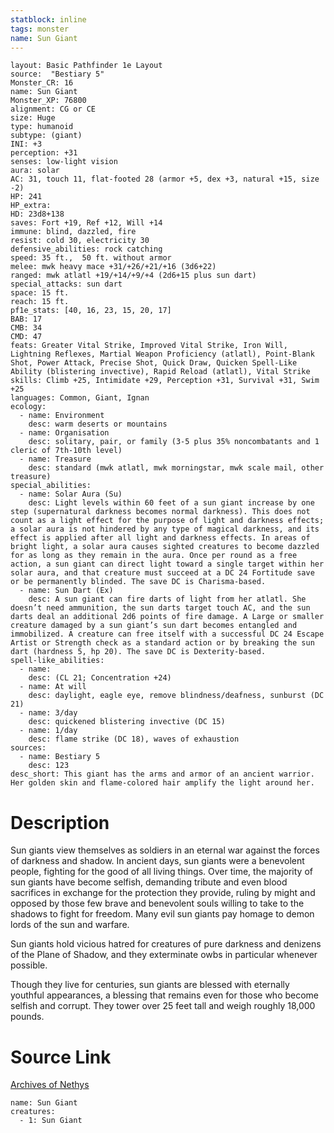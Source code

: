 ```yaml
---
statblock: inline
tags: monster
name: Sun Giant
---
```

```statblock
layout: Basic Pathfinder 1e Layout
source:  "Bestiary 5"
Monster_CR: 16
name: Sun Giant
Monster_XP: 76800
alignment: CG or CE
size: Huge
type: humanoid
subtype: (giant)
INI: +3
perception: +31
senses: low-light vision
aura: solar
AC: 31, touch 11, flat-footed 28 (armor +5, dex +3, natural +15, size -2)
HP: 241
HP_extra: 
HD: 23d8+138
saves: Fort +19, Ref +12, Will +14
immune: blind, dazzled, fire
resist: cold 30, electricity 30
defensive_abilities: rock catching
speed: 35 ft.,  50 ft. without armor
melee: mwk heavy mace +31/+26/+21/+16 (3d6+22)
ranged: mwk atlatl +19/+14/+9/+4 (2d6+15 plus sun dart)
special_attacks: sun dart
space: 15 ft.
reach: 15 ft.
pf1e_stats: [40, 16, 23, 15, 20, 17]
BAB: 17
CMB: 34
CMD: 47
feats: Greater Vital Strike, Improved Vital Strike, Iron Will, Lightning Reflexes, Martial Weapon Proficiency (atlatl), Point-Blank Shot, Power Attack, Precise Shot, Quick Draw, Quicken Spell-Like Ability (blistering invective), Rapid Reload (atlatl), Vital Strike
skills: Climb +25, Intimidate +29, Perception +31, Survival +31, Swim +25
languages: Common, Giant, Ignan
ecology:
  - name: Environment
    desc: warm deserts or mountains
  - name: Organisation
    desc: solitary, pair, or family (3-5 plus 35% noncombatants and 1 cleric of 7th-10th level)
  - name: Treasure
    desc: standard (mwk atlatl, mwk morningstar, mwk scale mail, other treasure)
special_abilities:
  - name: Solar Aura (Su)
    desc: Light levels within 60 feet of a sun giant increase by one step (supernatural darkness becomes normal darkness). This does not count as a light effect for the purpose of light and darkness effects; a solar aura is not hindered by any type of magical darkness, and its effect is applied after all light and darkness effects. In areas of bright light, a solar aura causes sighted creatures to become dazzled for as long as they remain in the aura. Once per round as a free action, a sun giant can direct light toward a single target within her solar aura, and that creature must succeed at a DC 24 Fortitude save or be permanently blinded. The save DC is Charisma-based.
  - name: Sun Dart (Ex)
    desc: A sun giant can fire darts of light from her atlatl. She doesn’t need ammunition, the sun darts target touch AC, and the sun darts deal an additional 2d6 points of fire damage. A Large or smaller creature damaged by a sun giant’s sun dart becomes entangled and immobilized. A creature can free itself with a successful DC 24 Escape Artist or Strength check as a standard action or by breaking the sun dart (hardness 5, hp 20). The save DC is Dexterity-based.
spell-like_abilities:
  - name:
    desc: (CL 21; Concentration +24)
  - name: At will
    desc: daylight, eagle eye, remove blindness/deafness, sunburst (DC 21)
  - name: 3/day
    desc: quickened blistering invective (DC 15)
  - name: 1/day
    desc: flame strike (DC 18), waves of exhaustion
sources:
  - name: Bestiary 5
    desc: 123
desc_short: This giant has the arms and armor of an ancient warrior. Her golden skin and flame-colored hair amplify the light around her.
```
# Description
Sun giants view themselves as soldiers in an eternal war against the forces of darkness and shadow. In ancient days, sun giants were a benevolent people, fighting for the good of all living things. Over time, the majority of sun giants have become selfish, demanding tribute and even blood sacrifices in exchange for the protection they provide, ruling by might and opposed by those few brave and benevolent souls willing to take to the shadows to fight for freedom. Many evil sun giants pay homage to demon lords of the sun and warfare.

 Sun giants hold vicious hatred for creatures of pure darkness and denizens of the Plane of Shadow, and they exterminate owbs in particular whenever possible.

 Though they live for centuries, sun giants are blessed with eternally youthful appearances, a blessing that remains even for those who become selfish and corrupt. They tower over 25 feet tall and weigh roughly 18,000 pounds.
# Source Link
[Archives of Nethys](https://aonprd.com/MonsterDisplay.aspx?ItemName=Sun%20Giant)
```encounter-table
name: Sun Giant
creatures:
  - 1: Sun Giant
```
